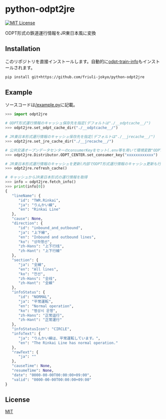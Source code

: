 # python-odpt2jre
[![MIT License](https://img.shields.io/badge/license-MIT-blue.svg?style=flat)](LICENSE)

ODPT形式の鉄道運行情報をJR東日本風に変換

## Installation

このリポジトリを直接インストールします。自動的に[odpt-train-info](https://github.com/friuli-jokyo/python-odpt-train-info)もインストールされます。
```bash
pip install git+https://github.com/friuli-jokyo/python-odpt2jre
```

## Example

ソースコードは[/example.py](/example.py)に記載。

```python
>>> import odpt2jre

# ODPT形式運行情報のキャッシュ保存先を指定(デフォルトは"./__odptcache__/")
>>> odpt2jre.set_odpt_cache_dir("./__odptcache__/")

# JR東日本形式運行情報のキャッシュ保存先を指定(デフォルトは"./__jrecache__/")
>>> odpt2jre.set_jre_cache_dir("./__jrecache__/")

# 公共交通オープンデータセンターのconsumerKeyをセット(.env等を用いて環境変数"ODPT_CENTER_TOKEN"を設定すればここでセットする必要はありません)
>>> odpt2jre.Distributor.ODPT_CENTER.set_consumer_key("xxxxxxxxxxxx")

# JR東日本形式運行情報のキャッシュを更新(内部でODPT形式運行情報のキャッシュ更新も行われています)
>>> odpt2jre.refresh_cache()

# キャッシュからJR東日本形式の運行情報を取得
>>> info = odpt2jre.fetch_info()
>>> print(info[0])
{
   "lineName": {
      "id": "TWR.Rinkai",
      "ja": "りんかい線",
      "en": "Rinkai Line"
   },
   "cause": None,
   "direction": {
      "id": "inbound_and_outbound",
      "ja": "上下線",
      "en": "Inbound and outbound lines",
      "ko": "상하행선",
      "zh-Hans": "上下行线",
      "zh-Hant": "上下行線"
   },
   "section": {
      "ja": "全線",
      "en": "All lines",
      "ko": "전선",
      "zh-Hans": "全线",
      "zh-Hant": "全線"
   },
   "infoStatus": {
      "id": "NORMAL",
      "ja": "平常運転",
      "en": "Normal operation",
      "ko": "평상시 운행",
      "zh-Hans": "正常运行",
      "zh-Hant": "正常運行"
   },
   "infoStatusIcon": "CIRCLE",
   "infoText": {
      "ja": "りんかい線は、平常運転しています。",
      "en": "The Rinkai Line has normal operation."
   },
   "rawText": {
      "ja": ""
   },
   "causeTime": None,
   "resumeTime": None,
   "date": "0000-00-00T00:00:00+09:00",
   "valid": "0000-00-00T00:00:00+09:00"
}
```

## License

[MIT](LICENSE)
